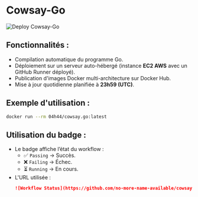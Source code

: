 # Cowsay-Go

![Deploy Cowsay-Go](https://github.com/no-more-name-available/cowsay-go/actions/workflows/deploy.yml/badge.svg)

## Fonctionnalités :
- Compilation automatique du programme Go.
- Déploiement sur un serveur auto-hébergé (instance **EC2 AWS** avec un GitHub Runner déployé).
- Publication d'images Docker multi-architecture sur Docker Hub.
- Mise à jour quotidienne planifiée à **23h59 (UTC)**.

## Exemple d'utilisation :
```bash
docker run --rm 04h44/cowsay.go:latest
```

## Utilisation du badge :
- Le badge affiche l’état du workflow :
  - ✅ `Passing` → Succès.
  - ❌ `Failing` → Échec.
  - ⏳ `Running` → En cours.
- L'URL utilisée :
  ```markdown
  ![Workflow Status](https://github.com/no-more-name-available/cowsay-go/actions/workflows/deploy.yml/badge.svg)
  ```